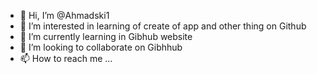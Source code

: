 - 👋 Hi, I’m @Ahmadski1
- 👀 I’m interested in learning of create of app and other thing on Github
- 🌱 I’m currently learning in Gibhub website 
- 💞️ I’m looking to collaborate on Gibhhub 
- 📫 How to reach me ...

<!---
Ahmadski1/Ahmadski1 is a ✨ special ✨ repository because its `README.md` (this file) appears on your GitHub profile.
You can click the Preview link to take a look at your changes.
--->
